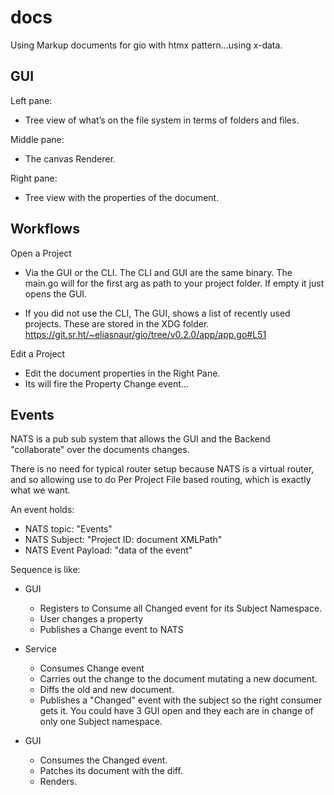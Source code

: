 # docs

Using Markup documents for gio with htmx pattern...using x-data.

## GUI

Left pane:

- Tree view of what’s on the file system in terms of folders and files.

Middle pane:

- The canvas Renderer.

Right pane:

- Tree view with the properties of the document.

## Workflows

Open a Project

- Via the GUI or the CLI. The CLI and GUI are the same binary. The main.go will for the first arg as path to your project folder. If empty it just opens the GUI.

- If you did not use the CLI, The GUI, shows a list of recently used projects. These are stored in the XDG folder. https://git.sr.ht/~eliasnaur/gio/tree/v0.2.0/app/app.go#L51

Edit a Project

- Edit the document properties in the Right Pane.
- Its will fire the Property Change event...

## Events

NATS is a pub sub system that allows the GUI and the Backend "collaborate" over the documents changes.

There is no need for typical router setup because NATS is a virtual router, and so allowing use to do Per Project File based routing, which is exactly what we want.

An event holds:

- NATS topic: "Events"
- NATS Subject: "Project ID: document XMLPath"
- NATS Event Payload: "data of the event"

Sequence is like:

- GUI
  - Registers to Consume all Changed event for its Subject Namespace.
  - User changes a property
  - Publishes a Change event to NATS

- Service
  - Consumes Change event
  - Carries out the change to the document mutating a new document.
  - Diffs the old and new document.
  - Publishes a "Changed" event with the subject so the right consumer gets it. You could have 3 GUI open and they each are in change of only one Subject namespace.

- GUI
  - Consumes the Changed event.
  - Patches its document with the diff.
  - Renders.